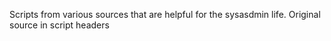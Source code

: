 Scripts from various sources that are helpful for the sysasdmin life.
Original source in script headers